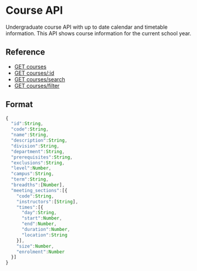 # Course API

Undergraduate course API with up to date calendar and timetable information. This API shows course information for the current school year.

<div id="reference">
  <h2>Reference</h2>
  <ul>
    <li><a href="https://github.com/cobalt-uoft/documentation/blob/master/endpoints/courses/list.md">GET courses</a></li>
    <li><a href="https://github.com/cobalt-uoft/documentation/blob/master/endpoints/courses/show.md">GET courses/:id</a></li>
    <li><a href="https://github.com/cobalt-uoft/documentation/blob/master/endpoints/courses/search.md">GET courses/search</a></li>
    <li><a href="https://github.com/cobalt-uoft/documentation/blob/master/endpoints/courses/filter.md">GET courses/filter</a></li>
  </ul>
</div>

## Format

```js
{
  "id":String,
  "code":String,
  "name":String,
  "description":String,
  "division":String,
  "department":String,
  "prerequisites":String,
  "exclusions":String,
  "level":Number,
  "campus":String,
  "term":String,
  "breadths":[Number],
  "meeting_sections":[{
    "code":String,
    "instructors":[String],
    "times":[{
      "day":String,
      "start":Number,
      "end":Number,
      "duration":Number,
      "location":String
    }],
    "size":Number,
    "enrolment":Number
  }]
}
```
